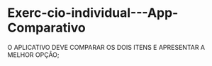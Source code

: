 # Exerc-cio-individual---App-Comparativo
O APLICATIVO DEVE COMPARAR OS DOIS ITENS E APRESENTAR A MELHOR OPÇÃO;
